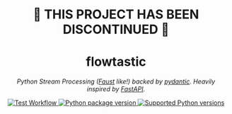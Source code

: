 <div align="center">
    <h1>🚨 THIS PROJECT HAS BEEN DISCONTINUED 🚨</h1>
    <h1>flowtastic</h1>
    <p>
        <em>
            Python Stream Processing (<a href="https://github.com/faust-streaming/faust">Faust</a> like!)
            backed by <a href="https://github.com/samuelcolvin/pydantic">pydantic</a>.
            Heavily inspired by <a href="https://github.com/tiangolo/fastapi">FastAPI</a>.
        </em>
    </p>
    <a href="https://github.com/gabrielmbmb/flowtastic/actions/workflows/test.yaml">
        <img src="https://github.com/gabrielmbmb/flowtastic/actions/workflows/test.yaml/badge.svg" alt="Test Workflow">
    </a>
    <a href="https://pypi.org/project/flowtastic">
        <img src="https://img.shields.io/pypi/v/flowtastic" alt="Python package version">
    </a>
    <a href="https://pypi.org/project/flowtastic">
        <img src="https://img.shields.io/pypi/pyversions/flowtastic" alt="Supported Python versions">
    </a>
</div>
